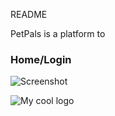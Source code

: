 README

PetPals is a platform to

### Home/Login

![Screenshot](./assets/Home.png)

<img src="./assets/logo.png" alt="My cool logo"/>
